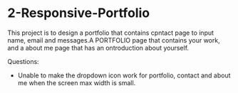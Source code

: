 # 2-Responsive-Portfolio
This project is to design a portfolio that contains cpntact page to input name, email and messages.A PORTFOLIO page that contains your work, and a about me page that has an ontroduction about yourself. 

Questions:
- Unable to make the dropdown icon work for portfolio, contact and about me when the screen max width is small.
